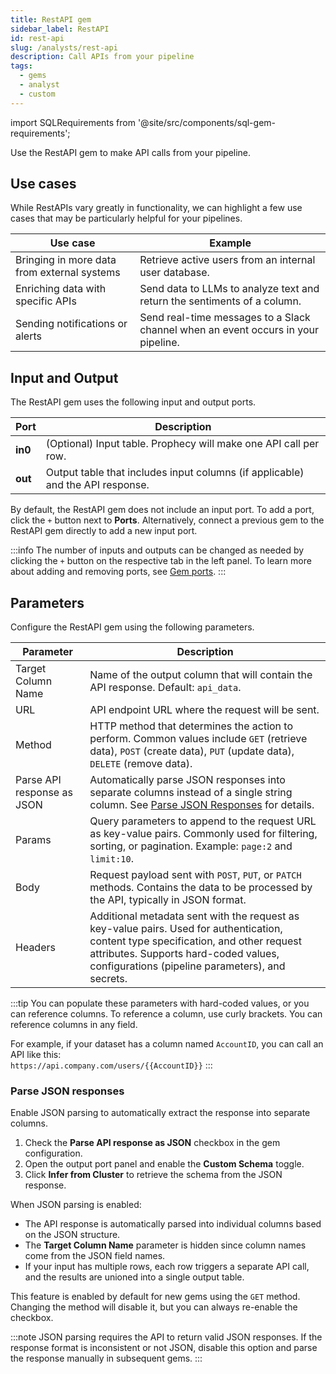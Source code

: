 ```yaml
---
title: RestAPI gem
sidebar_label: RestAPI
id: rest-api
slug: /analysts/rest-api
description: Call APIs from your pipeline
tags:
  - gems
  - analyst
  - custom
---
```


import SQLRequirements from '@site/src/components/sql-gem-requirements';

<SQLRequirements
  execution_engine="Prophecy Automate"
  sql_package_name=""
  sql_package_version=""
/>

Use the RestAPI gem to make API calls from your pipeline.

## Use cases

While RestAPIs vary greatly in functionality, we can highlight a few use cases that may be particularly helpful for your pipelines.

| Use case                                    | Example                                                                           |
| ------------------------------------------- | --------------------------------------------------------------------------------- |
| Bringing in more data from external systems | Retrieve active users from an internal user database.                             |
| Enriching data with specific APIs           | Send data to LLMs to analyze text and return the sentiments of a column.          |
| Sending notifications or alerts             | Send real-time messages to a Slack channel when an event occurs in your pipeline. |

## Input and Output

The RestAPI gem uses the following input and output ports.

| Port    | Description                                                                    |
| ------- | ------------------------------------------------------------------------------ |
| **in0** | (Optional) Input table. Prophecy will make one API call per row.               |
| **out** | Output table that includes input columns (if applicable) and the API response. |

By default, the RestAPI gem does not include an input port. To add a port, click the `+` button next to **Ports**. Alternatively, connect a previous gem to the RestAPI gem directly to add a new input port.

:::info
The number of inputs and outputs can be changed as needed by clicking the `+` button on the respective tab in the left panel.
To learn more about adding and removing ports, see [Gem ports](/analysts/gems#gem-ports).
:::

## Parameters

Configure the RestAPI gem using the following parameters.

| Parameter                  | Description                                                                                                                                                                                                                     |
| -------------------------- | ------------------------------------------------------------------------------------------------------------------------------------------------------------------------------------------------------------------------------- |
| Target Column Name         | Name of the output column that will contain the API response. Default: `api_data`.                                                                                                                                              |
| URL                        | API endpoint URL where the request will be sent.                                                                                                                                                                                |
| Method                     | HTTP method that determines the action to perform. Common values include `GET` (retrieve data), `POST` (create data), `PUT` (update data), `DELETE` (remove data).                                                              |
| Parse API response as JSON | Automatically parse JSON responses into separate columns instead of a single string column. See [Parse JSON Responses](#parse-json-responses) for details.                                                                      |
| Params                     | Query parameters to append to the request URL as key-value pairs. Commonly used for filtering, sorting, or pagination. Example: `page:2` and `limit:10`.                                                                        |
| Body                       | Request payload sent with `POST`, `PUT`, or `PATCH` methods. Contains the data to be processed by the API, typically in JSON format.                                                                                            |
| Headers                    | Additional metadata sent with the request as key-value pairs. Used for authentication, content type specification, and other request attributes. Supports hard-coded values, configurations (pipeline parameters), and secrets. |

:::tip
You can populate these parameters with hard-coded values, or you can reference columns. To reference a column, use curly brackets. You can reference columns in any field.

For example, if your dataset has a column named `AccountID`, you can call an API like this:
<br/>`https://api.company.com/users/{{AccountID}}`
:::

### Parse JSON responses

Enable JSON parsing to automatically extract the response into separate columns.

1. Check the **Parse API response as JSON** checkbox in the gem configuration.
1. Open the output port panel and enable the **Custom Schema** toggle.
1. Click **Infer from Cluster** to retrieve the schema from the JSON response.

When JSON parsing is enabled:

- The API response is automatically parsed into individual columns based on the JSON structure.
- The **Target Column Name** parameter is hidden since column names come from the JSON field names.
- If your input has multiple rows, each row triggers a separate API call, and the results are unioned into a single output table.

This feature is enabled by default for new gems using the `GET` method. Changing the method will disable it, but you can always re-enable the checkbox.

:::note
JSON parsing requires the API to return valid JSON responses. If the response format is inconsistent or not JSON, disable this option and parse the response manually in subsequent gems.
:::
